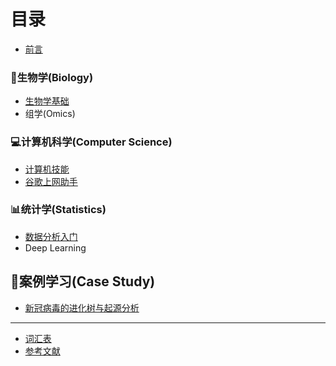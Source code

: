 # 目录

* [前言](README.md)

### 🧬生物学(Biology)
* [生物学基础](BiologyBasics.md)
* 组学(Omics)


### 💻计算机科学(Computer Science)
* [计算机技能](ComputerSkills.md)
* [谷歌上网助手](CompSci/Ghelper.md)


### 📊统计学(Statistics)
* [数据分析入门](DataAnalytics.md)
* Deep Learning



## 📖案例学习(Case Study)
* [新冠病毒的进化树与起源分析](CaseStudy/nCoV-tree.md)


----
* [词汇表](GLOSSARY.md)
* [参考文献](References.md)